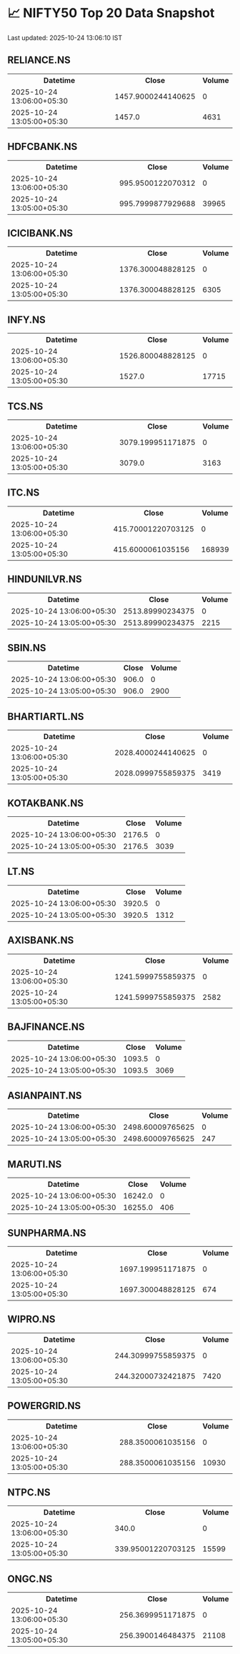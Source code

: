 # 📈 NIFTY50 Top 20 Data Snapshot

Last updated: 2025-10-24 13:06:10 IST

## RELIANCE.NS

<table>
  <tr><th>Datetime</th><th>Close</th><th>Volume</th></tr>
  <tr><td>2025-10-24 13:06:00+05:30</td><td>1457.9000244140625</td><td>0</td></tr>
  <tr><td>2025-10-24 13:05:00+05:30</td><td>1457.0</td><td>4631</td></tr>
</table>

## HDFCBANK.NS

<table>
  <tr><th>Datetime</th><th>Close</th><th>Volume</th></tr>
  <tr><td>2025-10-24 13:06:00+05:30</td><td>995.9500122070312</td><td>0</td></tr>
  <tr><td>2025-10-24 13:05:00+05:30</td><td>995.7999877929688</td><td>39965</td></tr>
</table>

## ICICIBANK.NS

<table>
  <tr><th>Datetime</th><th>Close</th><th>Volume</th></tr>
  <tr><td>2025-10-24 13:06:00+05:30</td><td>1376.300048828125</td><td>0</td></tr>
  <tr><td>2025-10-24 13:05:00+05:30</td><td>1376.300048828125</td><td>6305</td></tr>
</table>

## INFY.NS

<table>
  <tr><th>Datetime</th><th>Close</th><th>Volume</th></tr>
  <tr><td>2025-10-24 13:06:00+05:30</td><td>1526.800048828125</td><td>0</td></tr>
  <tr><td>2025-10-24 13:05:00+05:30</td><td>1527.0</td><td>17715</td></tr>
</table>

## TCS.NS

<table>
  <tr><th>Datetime</th><th>Close</th><th>Volume</th></tr>
  <tr><td>2025-10-24 13:06:00+05:30</td><td>3079.199951171875</td><td>0</td></tr>
  <tr><td>2025-10-24 13:05:00+05:30</td><td>3079.0</td><td>3163</td></tr>
</table>

## ITC.NS

<table>
  <tr><th>Datetime</th><th>Close</th><th>Volume</th></tr>
  <tr><td>2025-10-24 13:06:00+05:30</td><td>415.70001220703125</td><td>0</td></tr>
  <tr><td>2025-10-24 13:05:00+05:30</td><td>415.6000061035156</td><td>168939</td></tr>
</table>

## HINDUNILVR.NS

<table>
  <tr><th>Datetime</th><th>Close</th><th>Volume</th></tr>
  <tr><td>2025-10-24 13:06:00+05:30</td><td>2513.89990234375</td><td>0</td></tr>
  <tr><td>2025-10-24 13:05:00+05:30</td><td>2513.89990234375</td><td>2215</td></tr>
</table>

## SBIN.NS

<table>
  <tr><th>Datetime</th><th>Close</th><th>Volume</th></tr>
  <tr><td>2025-10-24 13:06:00+05:30</td><td>906.0</td><td>0</td></tr>
  <tr><td>2025-10-24 13:05:00+05:30</td><td>906.0</td><td>2900</td></tr>
</table>

## BHARTIARTL.NS

<table>
  <tr><th>Datetime</th><th>Close</th><th>Volume</th></tr>
  <tr><td>2025-10-24 13:06:00+05:30</td><td>2028.4000244140625</td><td>0</td></tr>
  <tr><td>2025-10-24 13:05:00+05:30</td><td>2028.0999755859375</td><td>3419</td></tr>
</table>

## KOTAKBANK.NS

<table>
  <tr><th>Datetime</th><th>Close</th><th>Volume</th></tr>
  <tr><td>2025-10-24 13:06:00+05:30</td><td>2176.5</td><td>0</td></tr>
  <tr><td>2025-10-24 13:05:00+05:30</td><td>2176.5</td><td>3039</td></tr>
</table>

## LT.NS

<table>
  <tr><th>Datetime</th><th>Close</th><th>Volume</th></tr>
  <tr><td>2025-10-24 13:06:00+05:30</td><td>3920.5</td><td>0</td></tr>
  <tr><td>2025-10-24 13:05:00+05:30</td><td>3920.5</td><td>1312</td></tr>
</table>

## AXISBANK.NS

<table>
  <tr><th>Datetime</th><th>Close</th><th>Volume</th></tr>
  <tr><td>2025-10-24 13:06:00+05:30</td><td>1241.5999755859375</td><td>0</td></tr>
  <tr><td>2025-10-24 13:05:00+05:30</td><td>1241.5999755859375</td><td>2582</td></tr>
</table>

## BAJFINANCE.NS

<table>
  <tr><th>Datetime</th><th>Close</th><th>Volume</th></tr>
  <tr><td>2025-10-24 13:06:00+05:30</td><td>1093.5</td><td>0</td></tr>
  <tr><td>2025-10-24 13:05:00+05:30</td><td>1093.5</td><td>3069</td></tr>
</table>

## ASIANPAINT.NS

<table>
  <tr><th>Datetime</th><th>Close</th><th>Volume</th></tr>
  <tr><td>2025-10-24 13:06:00+05:30</td><td>2498.60009765625</td><td>0</td></tr>
  <tr><td>2025-10-24 13:05:00+05:30</td><td>2498.60009765625</td><td>247</td></tr>
</table>

## MARUTI.NS

<table>
  <tr><th>Datetime</th><th>Close</th><th>Volume</th></tr>
  <tr><td>2025-10-24 13:06:00+05:30</td><td>16242.0</td><td>0</td></tr>
  <tr><td>2025-10-24 13:05:00+05:30</td><td>16255.0</td><td>406</td></tr>
</table>

## SUNPHARMA.NS

<table>
  <tr><th>Datetime</th><th>Close</th><th>Volume</th></tr>
  <tr><td>2025-10-24 13:06:00+05:30</td><td>1697.199951171875</td><td>0</td></tr>
  <tr><td>2025-10-24 13:05:00+05:30</td><td>1697.300048828125</td><td>674</td></tr>
</table>

## WIPRO.NS

<table>
  <tr><th>Datetime</th><th>Close</th><th>Volume</th></tr>
  <tr><td>2025-10-24 13:06:00+05:30</td><td>244.30999755859375</td><td>0</td></tr>
  <tr><td>2025-10-24 13:05:00+05:30</td><td>244.32000732421875</td><td>7420</td></tr>
</table>

## POWERGRID.NS

<table>
  <tr><th>Datetime</th><th>Close</th><th>Volume</th></tr>
  <tr><td>2025-10-24 13:06:00+05:30</td><td>288.3500061035156</td><td>0</td></tr>
  <tr><td>2025-10-24 13:05:00+05:30</td><td>288.3500061035156</td><td>10930</td></tr>
</table>

## NTPC.NS

<table>
  <tr><th>Datetime</th><th>Close</th><th>Volume</th></tr>
  <tr><td>2025-10-24 13:06:00+05:30</td><td>340.0</td><td>0</td></tr>
  <tr><td>2025-10-24 13:05:00+05:30</td><td>339.95001220703125</td><td>15599</td></tr>
</table>

## ONGC.NS

<table>
  <tr><th>Datetime</th><th>Close</th><th>Volume</th></tr>
  <tr><td>2025-10-24 13:06:00+05:30</td><td>256.3699951171875</td><td>0</td></tr>
  <tr><td>2025-10-24 13:05:00+05:30</td><td>256.3900146484375</td><td>21108</td></tr>
</table>

